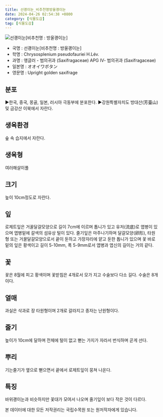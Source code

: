 ```yaml
---
title: 선괭이눈_비추천명방울괭이눈
date: 2024-04-26 02:54:38 +0800
category: [식물도감]
tag: [식물도감]
---
```




![선괭이눈[비추천명 : 방울괭이눈]](/fileUpload/plants/basic/Saxifragaceae/Chrysosplenium/24027/1_th2.jpg)
- 국명 : 선괭이눈[비추천명 : 방울괭이눈]
- 학명 : Chrysosplenium pseudofauriei H.Lév.
- 과명 : 앵글러 - 범의귀과 (Saxifragaceae) APG Ⅳ- 범의귀과 (Saxifragaceae)
- 일본명 : オオイワボタン
- 영문명 : Upright golden saxifrage


## 분포
▶한국, 중국, 몽골, 일본, 러시아 극동부에 분포한다.▶강원특별자치도 방대산(芳臺山) 및 금강산 이북에서 자란다.
## 생육환경
숲 속 습지에서 자란다.
## 생육형
여러해살이풀 
## 크기
높이 10cm정도로 자란다.
## 잎
로제트잎은 거꿀달걀모양으로 길이 7cm에 이르며 톱니가 있고 유저(流底)로 엽병이 있으며 엽병밑에 갈색의 섬유상 털이 있다. 줄기잎은 마주나기하며 달걀모양(卵形), 타원형 또는 거꿀달걀모양으로서 끝이 둔하고 가장자리에 얕고 둔한 톱니가 있으며 꽃 바로 밑의 잎은 황색이고 길이 5-10mm, 폭 5-9mm로서 엽병과 엽신의 길이는 거의 같다.
## 꽃
꽃은 8월에 피고 황색이며 꽃받침은 4개로서 모가 지고 수술보다 다소 길다. 수술은 8개이다.
## 열매
과실은 삭과로 장 타원형이며 2개로 갈라지고 종자는 난원형이다.
## 줄기
높이가 10cm에 달하며 전체에 털이 없고 뻗는 가지가 자라서 번식하며 곧게 선다.
## 뿌리
기는줄기가 옆으로 뻗으면서 끝에서 로제트잎이 뭉쳐 나온다.
## 특징
바위괭이눈과 비슷하지만 꽃대가 모여서 나오며 줄기잎이 보다 작은 것이 다르다.






본 데이터에 대한 모든 저작권리는 국립수목원 또는 원저작자에게 있습니다.
